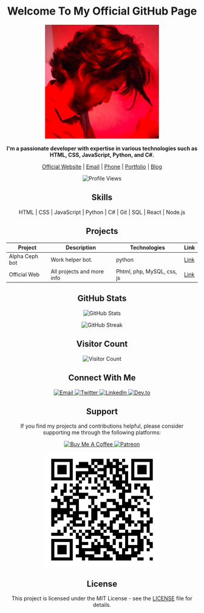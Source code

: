 <h1 align="center">Welcome To My Official GitHub Page</h1>

<p align="center">
  <img src="317637292_682952430162423_3462328783437838379_n.jpg" alt="Profile Picture" width="300">
</p>

<p align="center">
  <strong>I'm a passionate developer with expertise in various technologies such as HTML, CSS, JavaScript, Python, and C#.</strong>
</p>

<p align="center">
  <a href="https://your-website-url.com">Official Website</a> |
  <a href="mailto:your-email@example.com">Email</a> |
  <a href="tel:+1234567890">Phone</a> |
  <a href="https://your-portfolio-url.com">Portfolio</a> |
  <a href="https://your-blog-url.com">Blog</a>
</p>

<p align="center">
  <img src="https://komarev.com/ghpvc/?username=shehan774690541" alt="Profile Views">
</p>

<h2 align="center">Skills</h2>

<p align="center">
  HTML | CSS | JavaScript | Python | C# | Git | SQL | React | Node.js
</p>

<h2 align="center">Projects</h2>

<table align="center">
  <thead>
    <tr>
      <th>Project</th>
      <th>Description</th>
      <th>Technologies</th>
      <th>Link</th>
    </tr>
  </thead>
  <tbody>
    <tr>
      <td>Alpha Ceph bot</td>
      <td>Work helper bot. </td>
      <td>python</td>
      <td><a href="https://t.me/softwerastore">Link</a></td>
    </tr>
    <tr>
      <td>Official Web</td>
      <td>All projects and more info</td>
      <td>Phtml, php, MySQL, css, js</td>
      <td><a href="https://project2-url.com](http://gradientstudio.great-site.net/">Link</a></td>
    </tr>
    <!-- Add more projects here -->
  </tbody>
</table>

<h2 align="center">GitHub Stats</h2>

<p align="center">
  <img src="https://github-readme-stats.vercel.app/api?username=shehan774690541&show_icons=true&theme=dark" alt="GitHub Stats">
</p>

<p align="center">
  <img src="https://github-readme-streak-stats.herokuapp.com/?user=shehan774690541&theme=dark" alt="GitHub Streak">
</p>

<h2 align="center">Visitor Count</h2>

<p align="center">
  <img src="https://profile-counter.glitch.me/your-username/count.svg" alt="Visitor Count">
</p>

<h2 align="center">Connect With Me</h2>

<p align="center">
  <a href="mailto:your-email@example.com">
    <img src="https://img.shields.io/badge/Email-%23EA4335.svg?&style=for-the-badge&logo=Gmail&logoColor=white" alt="Email">
  </a>
  <a href="https://your-twitter-url.com">
    <img src="https://img.shields.io/badge/Twitter-%231DA1F2.svg?&style=for-the-badge&logo=Twitter&logoColor=white" alt="Twitter">
  </a>
  <a href="https://your-linkedin-url.com">
    <img src="https://img.shields.io/badge/LinkedIn-%230077B5.svg?&style=for-the-badge&logo=LinkedIn&logoColor=white" alt="LinkedIn">
  </a>
  <a href="https://your-dev.to-url.com">
    <img src="https://img.shields.io/badge/Dev.to-%230A0A0A.svg?&style=for-the-badge&logo=dev.to&logoColor=white" alt="Dev.to">
  </a>
</p>

<h2 align="center">Support</h2>

<p align="center">
  If you find my projects and contributions helpful, please consider supporting me through the following platforms:
</p>

<p align="center">
  <a href="https://www.buymeacoffee.com/your-username" target="_blank">
    <img src="https://cdn.buymeacoffee.com/buttons/v2/default-yellow.png" alt="Buy Me A Coffee" height="50">
  </a>
  <a href="https://www.patreon.com/your-username" target="_blank">
    <img src="https://img.shields.io/badge/-Patreon-%23141518.svg?&style=for-the-badge&logo=Patreon&logoColor=F96854" alt="Patreon" height="50">
  </a>
</p>

<p align="center">
  <img src="qrcode.png" alt="Profile Picture" width="300">
</p>

<h2 align="center">License</h2>

<p align="center">
  This project is licensed under the MIT License - see the <a href="LICENSE">LICENSE</a> file for details.
</p>
